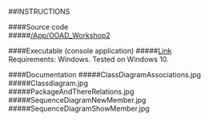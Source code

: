 ##INSTRUCTIONS

####Source code    
#####[/App/OOAD_Workshop2](https://github.com/AndreasBom/1DV607/tree/master/Workshop2/App/OOAD_Workshop2/OOAD_Workshop2)    
   
####Executable (console application)
#####[Link](https://github.com/AndreasBom/1DV607/releases)   
Requirements: Windows. Tested on Windows 10.   
   
####Documentation
#####ClassDiagramAssociations.jpg   
#####Classdiagram.jpg   
#####PackageAndThereRelations.jpg   
#####SequenceDiagramNewMember.jpg   
#####SequenceDiagramShowMember.jpg    


